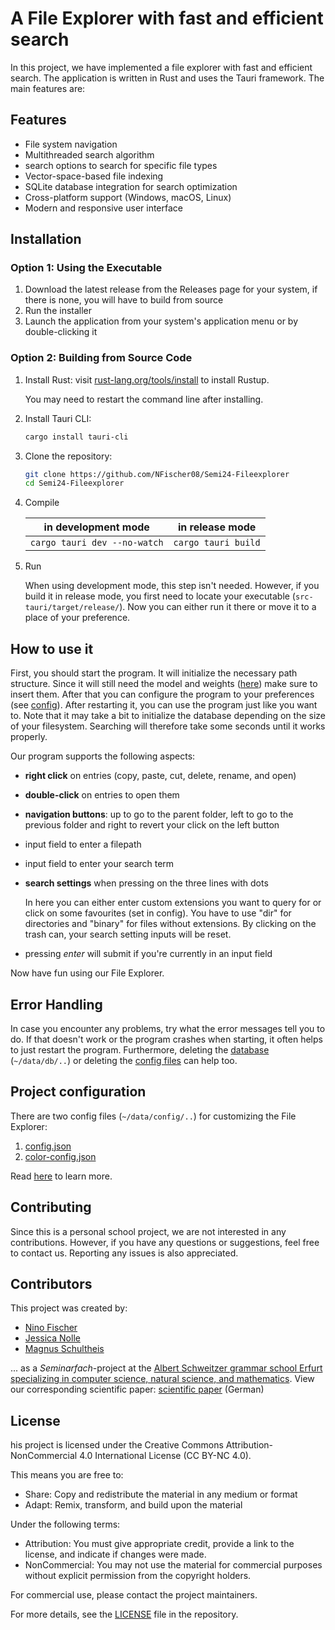 # A File Explorer with fast and efficient search

In this project, we have implemented a file explorer with fast and efficient search. The application is written in Rust and uses the Tauri framework. The main features are:

## Features

- File system navigation
- Multithreaded search algorithm
- search options to search for specific file types
- Vector-space-based file indexing
- SQLite database integration for search optimization
- Cross-platform support (Windows, macOS, Linux)
- Modern and responsive user interface

## Installation
### Option 1: Using the Executable

1. Download the latest release from the Releases page for your system, if there is none, you will have to build from source
2. Run the installer
3. Launch the application from your system's application menu or by double-clicking it

### Option 2: Building from Source Code

1. Install Rust:
   visit [rust-lang.org/tools/install](https://www.rust-lang.org/tools/install) to install Rustup.
    
    You may need to restart the command line after installing.

2. Install Tauri CLI:
   ```bash
   cargo install tauri-cli
   ```

3. Clone the repository:
   ```bash
   git clone https://github.com/NFischer08/Semi24-Fileexplorer
   cd Semi24-Fileexplorer
   ```
   
4. Compile

   |        in development mode         |      in release mode      |
   |:----------------------------------:|:-------------------------:|
   | ``` cargo tauri dev --no-watch ``` | ``` cargo tauri build ``` |

5. Run

    When using development mode, this step isn't needed. 
However, if you build it in release mode, you first need to locate your executable (`src-tauri/target/release/`).
Now you can either run it there or move it to a place of your preference.


## How to use it
First, you should start the program. 
It will initialize the necessary path structure.
Since it will still need the model and weights ([here](src-tauri/data/model)) make sure to insert them.
After that you can configure the program to your preferences (see [config](CONFIG.md)).
After restarting it, you can use the program just like you want to.
Note that it may take a bit to initialize the database depending on the size of your filesystem.
Searching will therefore take some seconds until it works properly.

Our program supports the following aspects:

- **right click** on entries (copy, paste, cut, delete, rename, and open)
- **double-click** on entries to open them
- **navigation buttons**: up to go to the parent folder, left to go to the previous folder and right to revert your click on the left button
- input field to enter a filepath
- input field to enter your search term
- **search settings** when pressing on the three lines with dots

   In here you can either enter custom extensions you want to query for or click on some favourites (set in config).
   You have to use "dir" for directories and "binary" for files without extensions.
   By clicking on the trash can, your search setting inputs will be reset.
- pressing _enter_ will submit if you're currently in an input field

Now have fun using our File Explorer.

## Error Handling
In case you encounter any problems, try what the error messages tell you to do.
If that doesn't work or the program crashes when starting, it often helps to just restart the program.
Furthermore, deleting the [database](src-tauri/data/db) (`~/data/db/..`) or deleting the [config files](src-tauri/data/config) can help too.

## Project configuration
There are two config files (`~/data/config/..`) for customizing the File Explorer:
1. [config.json](src-tauri/data/config/config.json)
2. [color-config.json](src-tauri/data/config/color-config.json)

Read [here](CONFIG.md) to learn more.

## Contributing

Since this is a personal school project, we are not interested in any contributions.
However, if you have any questions or suggestions, feel free to contact us.
Reporting any issues is also appreciated.

## Contributors
This project was created by:
- [Nino Fischer](https://github.com/NFischer08)
- [Jessica Nolle](https://github.com/Haloooo212)
- [Magnus Schultheis](https://github.com/magnus-52)

... as a _Seminarfach_-project at the [Albert Schweitzer grammar school Erfurt specializing in computer science, natural science, and mathematics](https://web.asgspez.de/).
View our corresponding scientific paper: [scientific paper](Seminarfacharbeit.pdf) (German)

## License

his project is licensed under the Creative Commons Attribution-NonCommercial 4.0 International License (CC BY-NC 4.0).

This means you are free to:
- Share: Copy and redistribute the material in any medium or format
- Adapt: Remix, transform, and build upon the material

Under the following terms:
- Attribution: You must give appropriate credit, provide a link to the license, and indicate if changes were made.
- NonCommercial: You may not use the material for commercial purposes without explicit permission from the copyright holders.

For commercial use, please contact the project maintainers.

For more details, see the [LICENSE](LICENSE) file in the repository.
